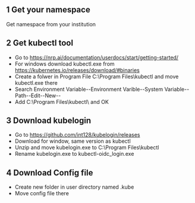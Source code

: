 ## 1 Get your namespace
Get namespace from your institution 

## 2 Get kubectl tool
- Go to https://nrp.ai/documentation/userdocs/start/getting-started/
- For windows download kubectl.exe from https://kubernetes.io/releases/download/#binaries
- Create a folwer in Program File C:\Program Files\kubectl and move kubectl.exe there
- Search Environment Variable--Environment Varible--System Variable--Path--Edit--New--
- Add C:\Program Files\kubectl\ and OK

## 3 Download kubelogin
- Go to https://github.com/int128/kubelogin/releases
- Download for window, same version as kubectl
-  Unzip and move kubelogin.exe to C:\Program Files\kubectl
- Rename kubelogin.exe to kubectl-oidc_login.exe

## 4 Download Config file
- Create new folder in user directory named .kube
- Move config file there
